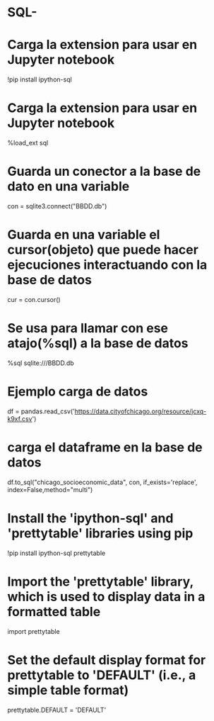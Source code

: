 # SQL-
# Carga la extension para usar en Jupyter notebook
!pip install ipython-sql 
# Carga la extension para usar en Jupyter notebook
%load_ext sql
# Guarda un conector a la base de dato en una variable
con = sqlite3.connect("BBDD.db") 
# Guarda en una variable el cursor(objeto) que puede hacer ejecuciones interactuando con la base de datos
cur = con.cursor()
# Se usa para llamar con ese atajo(%sql) a la base de datos
%sql sqlite:///BBDD.db 


# Ejemplo carga de datos
df = pandas.read_csv('https://data.cityofchicago.org/resource/jcxq-k9xf.csv')
# carga el dataframe en la base de datos
df.to_sql("chicago_socioeconomic_data", con, if_exists='replace', index=False,method="multi") 

# Install the 'ipython-sql' and 'prettytable' libraries using pip
!pip install ipython-sql prettytable

# Import the 'prettytable' library, which is used to display data in a formatted table
import prettytable

# Set the default display format for prettytable to 'DEFAULT' (i.e., a simple table format)
prettytable.DEFAULT = 'DEFAULT'
